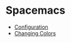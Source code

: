 
Spacemacs
=============
* [Configuration](http://thume.ca/howto/2015/03/07/configuring-spacemacs-a-tutorial/)
* [Changing Colors](http://sachachua.com/blog/2009/01/emacs-basics-changing-the-background-color/)
